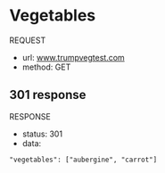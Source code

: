 # Vegetables

REQUEST

+ url: www.trumpvegtest.com
+ method: GET

## 301 response 

RESPONSE

+ status: 301
+ data:
```
"vegetables": ["aubergine", "carrot"]
```
